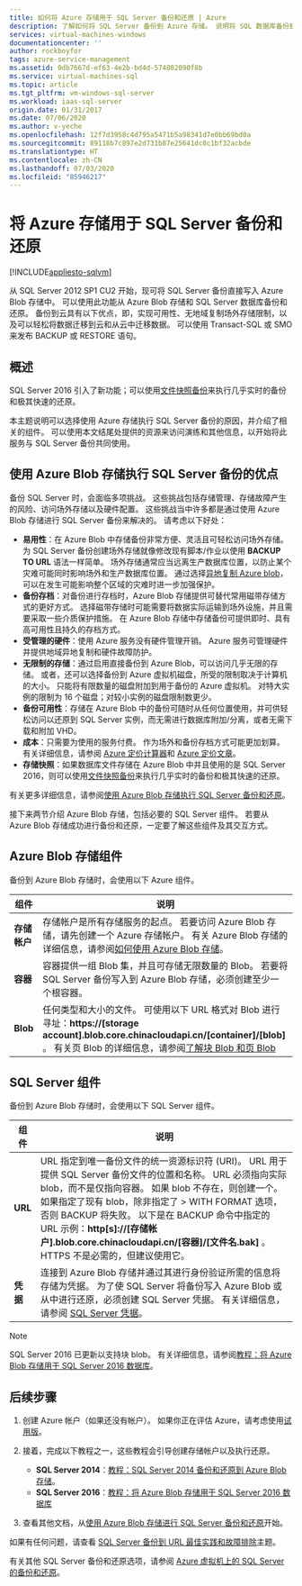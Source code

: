 ```yaml
---
title: 如何将 Azure 存储用于 SQL Server 备份和还原 | Azure
description: 了解如何将 SQL Server 备份到 Azure 存储。 说明将 SQL 数据库备份到 Azure 存储的好处。
services: virtual-machines-windows
documentationcenter: ''
author: rockboyfor
tags: azure-service-management
ms.assetid: 0db7667d-ef63-4e2b-bd4d-574802090f8b
ms.service: virtual-machines-sql
ms.topic: article
ms.tgt_pltfrm: vm-windows-sql-server
ms.workload: iaas-sql-server
origin.date: 01/31/2017
ms.date: 07/06/2020
ms.author: v-yeche
ms.openlocfilehash: 12f7d3958c4d795a5471b5a98341d7e0bb69bd0a
ms.sourcegitcommit: 89118b7c897e2d731b87e25641dc0c1bf32acbde
ms.translationtype: HT
ms.contentlocale: zh-CN
ms.lasthandoff: 07/03/2020
ms.locfileid: "85946217"
---
```

# <a name="use-azure-storage-for-sql-server-backup-and-restore"></a>将 Azure 存储用于 SQL Server 备份和还原
[!INCLUDE[appliesto-sqlvm](../../includes/appliesto-sqlvm.md)]

从 SQL Server 2012 SP1 CU2 开始，现可将 SQL Server 备份直接写入 Azure Blob 存储中。 可以使用此功能从 Azure Blob 存储和 SQL Server 数据库备份和还原。 备份到云具有以下优点，即，实现可用性、无地域复制场外存储限制，以及可以轻松将数据迁移到云和从云中迁移数据。 可以使用 Transact-SQL 或 SMO 来发布 BACKUP 或 RESTORE 语句。

## <a name="overview"></a>概述
SQL Server 2016 引入了新功能；可以使用[文件快照备份](https://msdn.microsoft.com/library/mt169363.aspx)来执行几乎实时的备份和极其快速的还原。

本主题说明可以选择使用 Azure 存储执行 SQL Server 备份的原因，并介绍了相关的组件。 可以使用本文结尾处提供的资源来访问演练和其他信息，以开始将此服务与 SQL Server 备份共同使用。

## <a name="benefits-of-using-azure-blob-storage-for-sql-server-backups"></a>使用 Azure Blob 存储执行 SQL Server 备份的优点
备份 SQL Server 时，会面临多项挑战。 这些挑战包括存储管理、存储故障产生的风险、访问场外存储以及硬件配置。 这些挑战当中许多都是通过使用 Azure Blob 存储进行 SQL Server 备份来解决的。 请考虑以下好处：

* **易用性**：在 Azure Blob 中存储备份非常方便、灵活且可轻松访问场外存储。 为 SQL Server 备份创建场外存储就像修改现有脚本/作业以使用 **BACKUP TO URL** 语法一样简单。 场外存储通常应当远离生产数据库位置，以防止某个灾难可能同时影响场外和生产数据库位置。 通过选择[异地复制 Azure blob](../../../storage/common/storage-redundancy.md)，可以在发生可能影响整个区域的灾难时进一步加强保护。
* **备份存档**：对备份进行存档时，Azure Blob 存储提供可替代常用磁带存储方式的更好方式。 选择磁带存储时可能需要将数据实际运输到场外设施，并且需要采取一些介质保护措施。 在 Azure Blob 存储中存储备份可提供即时、具有高可用性且持久的存档方式。
* **受管理的硬件**：使用 Azure 服务没有硬件管理开销。 Azure 服务可管理硬件并提供地域异地复制和硬件故障防护。
* **无限制的存储**：通过启用直接备份到 Azure Blob，可以访问几乎无限的存储。 或者，还可以选择备份到 Azure 虚拟机磁盘，所受的限制取决于计算机的大小。 只能将有限数量的磁盘附加到用于备份的 Azure 虚拟机。 对特大实例的限制为 16 个磁盘；对较小实例的磁盘限制数更少。
* **备份可用性**：存储在 Azure Blob 中的备份可随时从任何位置使用，并可供轻松访问以还原到 SQL Server 实例，而无需进行数据库附加/分离，或者无需下载和附加 VHD。
* **成本**：只需要为使用的服务付费。 作为场外和备份存档方式可能更加划算。 有关详细信息，请参阅 [Azure 定价计算器](https://www.azure.cn/pricing/calculator/ "定价计算器")和 [Azure 定价文章](https://www.azure.cn/pricing/overview/ "定价文章")。
* **存储快照**：如果数据库文件存储在 Azure Blob 中并且使用的是 SQL Server 2016，则可以使用[文件快照备份](https://msdn.microsoft.com/library/mt169363.aspx)来执行几乎实时的备份和极其快速的还原。

有关更多详细信息，请参阅[使用 Azure Blob 存储执行 SQL Server 备份和还原](https://go.microsoft.com/fwlink/?LinkId=271617)。

接下来两节介绍 Azure Blob 存储，包括必要的 SQL Server 组件。 若要从 Azure Blob 存储成功进行备份和还原，一定要了解这些组件及其交互方式。

## <a name="azure-blob-storage-components"></a>Azure Blob 存储组件
备份到 Azure Blob 存储时，会使用以下 Azure 组件。

| 组件 | 说明 |
| --- | --- |
| **存储帐户** |存储帐户是所有存储服务的起点。 若要访问 Azure Blob 存储，请先创建一个 Azure 存储帐户。 有关 Azure Blob 存储的详细信息，请参阅[如何使用 Azure Blob 存储](/storage/storage-dotnet-how-to-use-blobs)。 |
| **容器** |容器提供一组 Blob 集，并且可存储无限数量的 Blob。 若要将 SQL Server 备份写入到 Azure Blob 存储，必须创建至少一个根容器。 |
| **Blob** |任何类型和大小的文件。 可使用以下 URL 格式对 Blob 进行寻址：**https://[storage account].blob.core.chinacloudapi.cn/[container]/[blob]** 。 有关页 Blob 的详细信息，请参阅[了解块 Blob 和页 Blob](https://msdn.microsoft.com/library/azure/ee691964.aspx) |

## <a name="sql-server-components"></a>SQL Server 组件
备份到 Azure Blob 存储时，会使用以下 SQL Server 组件。

| 组件 | 说明 |
| --- | --- |
| **URL** |URL 指定到唯一备份文件的统一资源标识符 (URI)。 URL 用于提供 SQL Server 备份文件的位置和名称。 URL 必须指向实际 blob，而不是仅指向容器。 如果 blob 不存在，则创建一个。 如果指定了现有 blob，除非指定了 > WITH FORMAT 选项，否则 BACKUP 将失败。 以下是在 BACKUP 命令中指定的 URL 示例：**http[s]://[存储帐户].blob.core.chinacloudapi.cn/[容器]/[文件名.bak]** 。 HTTPS 不是必需的，但建议使用它。 |
| **凭据** |连接到 Azure Blob 存储并通过其进行身份验证所需的信息将存储为凭据。 为了使 SQL Server 将备份写入 Azure Blob 或从中进行还原，必须创建 SQL Server 凭据。 有关详细信息，请参阅 [SQL Server 凭据](https://msdn.microsoft.com/library/ms189522.aspx)。 |

> [!NOTE]
> SQL Server 2016 已更新以支持块 blob。 有关详细信息，请参阅[教程：将 Azure Blob 存储用于 SQL Server 2016 数据库](https://msdn.microsoft.com/library/dn466438.aspx)。
> 
> 

## <a name="next-steps"></a>后续步骤
1. 创建 Azure 帐户（如果还没有帐户）。 如果你正在评估 Azure，请考虑使用[试用版](https://www.azure.cn/pricing/1rmb-trial/)。
2. 接着，完成以下教程之一，这些教程会引导创建存储帐户以及执行还原。

    * **SQL Server 2014**：[教程：SQL Server 2014 备份和还原到 Azure Blob 存储](https://msdn.microsoft.com/library/jj720558\(v=sql.120\).aspx)。
    * **SQL Server 2016**：[教程：将 Azure Blob 存储用于 SQL Server 2016 数据库](https://msdn.microsoft.com/library/dn466438.aspx)
3. 查看其他文档，从[使用 Azure Blob 存储进行 SQL Server 备份和还原](https://msdn.microsoft.com/library/jj919148.aspx)开始。

如果有任何问题，请查看 [SQL Server 备份到 URL 最佳实践和故障排除](https://msdn.microsoft.com/library/jj919149.aspx)主题。

有关其他 SQL Server 备份和还原选项，请参阅 [Azure 虚拟机上的 SQL Server 的备份和还原](backup-restore.md)。

<!-- Update_Description: new article about azure storage sql server backup restore use -->
<!--NEW.date: 07/06/2020-->